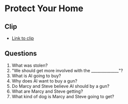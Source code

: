 # Protect Your Home
## Clip
- [Link to clip](https://github.com/crazcalm/oral-english/blob/master/clips/protect_your_home.md)
## Questions
1. What was stolen?
2. "We should get more involved with the ______________"?
3. What is Al going to buy?
4. Why does Al want to buy a gun?
5. Do Marcy and Steve believe Al should by a gun?
6. What are Marcy and Steve getting?
7. What kind of dog is Marcy and Steve going to get?